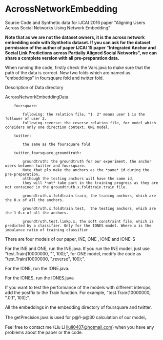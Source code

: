 # AcrossNetworkEmbedding
Source Code and Synthetic data for IJCAI 2016 paper "Aligning Users Across Social Networks Using Network Embedding"

<b>Note that as we are not the dataset owners, it is the across network embedding code with Synthetic dataset. If you can ask for the dataset permission of the author of paper IJCAI 15 paper "Integrated Anchor and Social Link Predictions across Partially Aligned Social Networks", we can share a complete version with all pre-preparation data.</b>

When running the code, firstly check the Vars.java to make sure that the path of the data is correct.  New two folds which are named as "embeddings" in foursquare fold and twitter fold.

Description of Data directory

   AcrossNetworkEmbeddingData
   
   		foursquare:
   		
   			following: the relation file, "1  2" means user 1 is the follower of user 2.  			   			
   			following.reverse: the reverse relation file, for model which considers only one direction context. ONE model.
   			
   		twitter:
   		
   			the same as the foursquare fold
   			
   		twitter_foursquare_groundtruth:
   		
   			groundtruth: the groundtruth for our experiment, the anchor users between twitter and foursquare. 
   			Note that pls make the anchors as the *same* id during the pre-preparation, 
   			although the testing anchors will have the same id, 
   			they will *not* take part in the training progress as they are not contained in the groundtruth.x.foldtrain.train file.	
   			
   			groundtruth.x.foldtrain.train, the traning anchors, which are the 0.x of all the anchors.
   			
   			groundtruth.x.foldtrain.test,  the testing anchors, which are the 1-0.x of all the anchors.
   			
   			groundtruth.test.linkp.x, the soft constraint file, which is predicted by a classifier. Only for the IONES model. Where x is the imbalance ratio of training classifier
   			

There are four models of our paper, INE, ONE , IONE and IONE-S

For the INE and ONE, run the INE.java. If you run the INE model, just use "test.Train(10000000, "", 100);", for ONE model,
modify the code as "test.Train(10000000, ".reverse", 100);".

For the IONE, run the IONE.java.

For the IONES, run the IONES.java

If you want to test the performance of the models with different interops, add the postfix to the Train function. For example,
"test.Train(10000000, ".0.1", 100);".

All the embeddings in the embedding directory of foursquare and twitter.

The getPrecision.java is used for p@1-p@30 calculation of our model。

Feel free to contact me (Liu Li liuli0407@hotmail.com) when you have any problems about the paper or the code. 
